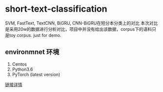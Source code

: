 # short-text-classification
SVM, FastText, TextCNN, BiGRU, CNN-BiGRU在短分本分类上的对比
本次对比是采用20w的数据进行分析对比，项目中并没有给出该数据，corpus下的语料只是toy corpus. just for demo.

## environmnet 环境
1. Centos
2. Python3.6
3. PyTorch (latest version)

[链接详情](https://github.com/SeanLee97/short-text-classification/blob/master/evaluate.ipynb)
